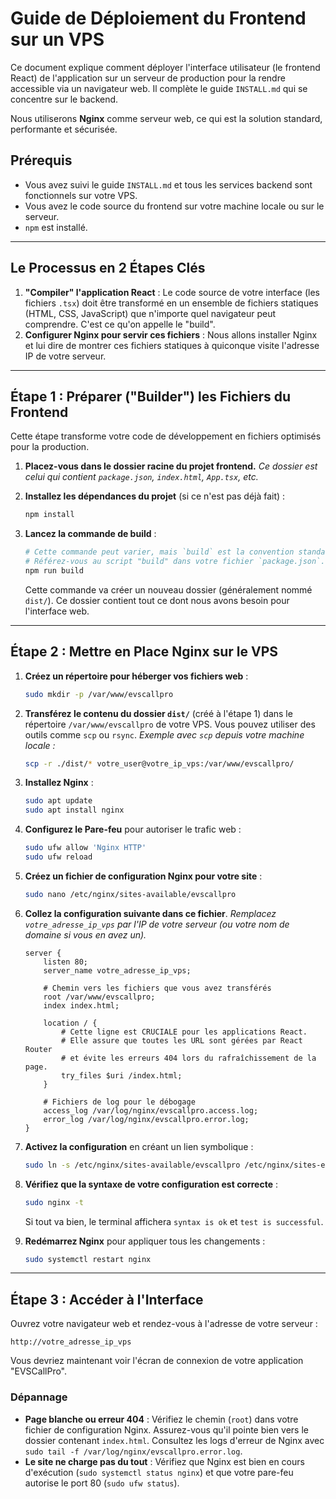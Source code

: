 # Guide de Déploiement du Frontend sur un VPS

Ce document explique comment déployer l'interface utilisateur (le frontend React) de l'application sur un serveur de production pour la rendre accessible via un navigateur web. Il complète le guide `INSTALL.md` qui se concentre sur le backend.

Nous utiliserons **Nginx** comme serveur web, ce qui est la solution standard, performante et sécurisée.

## Prérequis

- Vous avez suivi le guide `INSTALL.md` et tous les services backend sont fonctionnels sur votre VPS.
- Vous avez le code source du frontend sur votre machine locale ou sur le serveur.
- `npm` est installé.

---

## Le Processus en 2 Étapes Clés

1.  **"Compiler" l'application React** : Le code source de votre interface (les fichiers `.tsx`) doit être transformé en un ensemble de fichiers statiques (HTML, CSS, JavaScript) que n'importe quel navigateur peut comprendre. C'est ce qu'on appelle le "build".
2.  **Configurer Nginx pour servir ces fichiers** : Nous allons installer Nginx et lui dire de montrer ces fichiers statiques à quiconque visite l'adresse IP de votre serveur.

---

## Étape 1 : Préparer ("Builder") les Fichiers du Frontend

Cette étape transforme votre code de développement en fichiers optimisés pour la production.

1.  **Placez-vous dans le dossier racine du projet frontend.**
    *Ce dossier est celui qui contient `package.json`, `index.html`, `App.tsx`, etc.*

2.  **Installez les dépendances du projet** (si ce n'est pas déjà fait) :
    ```bash
    npm install
    ```

3.  **Lancez la commande de build** :
    ```bash
    # Cette commande peut varier, mais `build` est la convention standard.
    # Référez-vous au script "build" dans votre fichier `package.json`.
    npm run build
    ```
    Cette commande va créer un nouveau dossier (généralement nommé `dist/`). Ce dossier contient tout ce dont nous avons besoin pour l'interface web.

---

## Étape 2 : Mettre en Place Nginx sur le VPS

1.  **Créez un répertoire pour héberger vos fichiers web** :
    ```bash
    sudo mkdir -p /var/www/evscallpro
    ```

2.  **Transférez le contenu du dossier `dist/`** (créé à l'étape 1) dans le répertoire `/var/www/evscallpro` de votre VPS. Vous pouvez utiliser des outils comme `scp` ou `rsync`.
    *Exemple avec `scp` depuis votre machine locale :*
    ```bash
    scp -r ./dist/* votre_user@votre_ip_vps:/var/www/evscallpro/
    ```

3.  **Installez Nginx** :
    ```bash
    sudo apt update
    sudo apt install nginx
    ```

4.  **Configurez le Pare-feu** pour autoriser le trafic web :
    ```bash
    sudo ufw allow 'Nginx HTTP'
    sudo ufw reload
    ```

5.  **Créez un fichier de configuration Nginx pour votre site** :
    ```bash
    sudo nano /etc/nginx/sites-available/evscallpro
    ```

6.  **Collez la configuration suivante dans ce fichier**.
    *Remplacez `votre_adresse_ip_vps` par l'IP de votre serveur (ou votre nom de domaine si vous en avez un).*

    ```nginx
    server {
        listen 80;
        server_name votre_adresse_ip_vps;

        # Chemin vers les fichiers que vous avez transférés
        root /var/www/evscallpro;
        index index.html;

        location / {
            # Cette ligne est CRUCIALE pour les applications React.
            # Elle assure que toutes les URL sont gérées par React Router
            # et évite les erreurs 404 lors du rafraîchissement de la page.
            try_files $uri /index.html;
        }

        # Fichiers de log pour le débogage
        access_log /var/log/nginx/evscallpro.access.log;
        error_log /var/log/nginx/evscallpro.error.log;
    }
    ```

7.  **Activez la configuration** en créant un lien symbolique :
    ```bash
    sudo ln -s /etc/nginx/sites-available/evscallpro /etc/nginx/sites-enabled/
    ```

8.  **Vérifiez que la syntaxe de votre configuration est correcte** :
    ```bash
    sudo nginx -t
    ```
    Si tout va bien, le terminal affichera `syntax is ok` et `test is successful`.

9.  **Redémarrez Nginx** pour appliquer tous les changements :
    ```bash
    sudo systemctl restart nginx
    ```

---

## Étape 3 : Accéder à l'Interface

Ouvrez votre navigateur web et rendez-vous à l'adresse de votre serveur :

`http://votre_adresse_ip_vps`

Vous devriez maintenant voir l'écran de connexion de votre application "EVSCallPro".

### Dépannage
- **Page blanche ou erreur 404** : Vérifiez le chemin (`root`) dans votre fichier de configuration Nginx. Assurez-vous qu'il pointe bien vers le dossier contenant `index.html`. Consultez les logs d'erreur de Nginx avec `sudo tail -f /var/log/nginx/evscallpro.error.log`.
- **Le site ne charge pas du tout** : Vérifiez que Nginx est bien en cours d'exécution (`sudo systemctl status nginx`) et que votre pare-feu autorise le port 80 (`sudo ufw status`).
